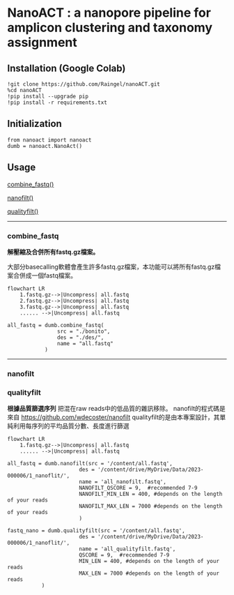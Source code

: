 
# NanoACT : a nanopore pipeline for amplicon clustering and taxonomy assignment

## Installation (Google Colab)

    !git clone https://github.com/Raingel/nanoACT.git 
    %cd nanoACT 
    !pip install --upgrade pip 
    !pip install -r requirements.txt

## Initialization

    from nanoact import nanoact
    dumb = nanoact.NanoAct()



## Usage
[combine_fastq()](#combine_fastq)

[nanofilt()](#nanofilt)

[qualityfilt()](#qualityfilt)

---
### combine_fastq
**解壓縮及合併所有fastq.gz檔案。**

 大部分basecalling軟體會產生許多fastq.gz檔案，本功能可以將所有fastq.gz檔案合併成一個fastq檔案。
```mermaid
flowchart LR
    1.fastq.gz-->|Uncompress| all.fastq
    2.fastq.gz-->|Uncompress| all.fastq
    3.fastq.gz-->|Uncompress| all.fastq
    ...... -->|Uncompress| all.fastq
```
 
	all_fastq = dumb.combine_fastq(
					src = "./bonito", 
					des = "./des/", 
					name = "all.fastq" 
				)
    
---
### nanofilt
### qualityfilt
**根據品質篩選序列**
把混在raw reads中的低品質的雜訊移除。
nanofilt的程式碼是來自 https://github.com/wdecoster/nanofilt
qualityfilt的是由本專案設計，其單純利用每序列的平均品質分數、長度進行篩選
```mermaid
flowchart LR
    1.fastq.gz-->|Uncompress| all.fastq
    ...... -->|Uncompress| all.fastq
```
 
	all_fastq = dumb.nanofilt(src = '/content/all.fastq',
                           des = '/content/drive/MyDrive/Data/2023-000006/1_nanoflit/',
                           name = 'all_nanofilt.fastq',
                           NANOFILT_QSCORE = 9,  #recommended 7-9 
                           NANOFILT_MIN_LEN = 400, #depends on the length of your reads 
                           NANOFILT_MAX_LEN = 7000 #depends on the length of your reads
                           )
			   
	fastq_nano = dumb.qualityfilt(src = '/content/all.fastq',
                           des = '/content/drive/MyDrive/Data/2023-000006/1_nanoflit/',
                           name = 'all_qualityfilt.fastq',
                           QSCORE = 9,  #recommended 7-9
                           MIN_LEN = 400, #depends on the length of your reads 
                           MAX_LEN = 7000 #depends on the length of your reads
			   )

